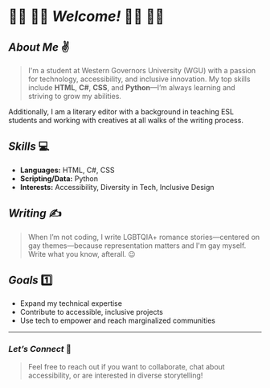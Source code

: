 # 🏳️‍🌈 🏳️‍🌈 ***Welcome!*** 🏳️‍🌈 🏳️‍🌈

## ***About Me*** ✌️

> I'm a student at Western Governors University (WGU) with a passion for technology, accessibility, and inclusive innovation. My top skills include **HTML**, **C#**, **CSS**, and **Python**—I’m always learning and striving to grow my abilities.

Additionally, I am a literary editor with a background in teaching ESL students and working with creatives at all walks of the writing process. 
## ***Skills*** 💻

- **Languages:** HTML, C#, CSS
- **Scripting/Data:** Python
- **Interests:** Accessibility, Diversity in Tech, Inclusive Design

## ***Writing*** ✍️

> When I’m not coding, I write LGBTQIA+ romance stories—centered on gay themes—because representation matters and I'm gay myself. Write what you know, afterall. 😉 

## ***Goals*** 1️⃣

- Expand my technical expertise
- Contribute to accessible, inclusive projects
- Use tech to empower and reach marginalized communities

---

### ***Let’s Connect*** 📱

> Feel free to reach out if you want to collaborate, chat about accessibility, or are interested in diverse storytelling!
